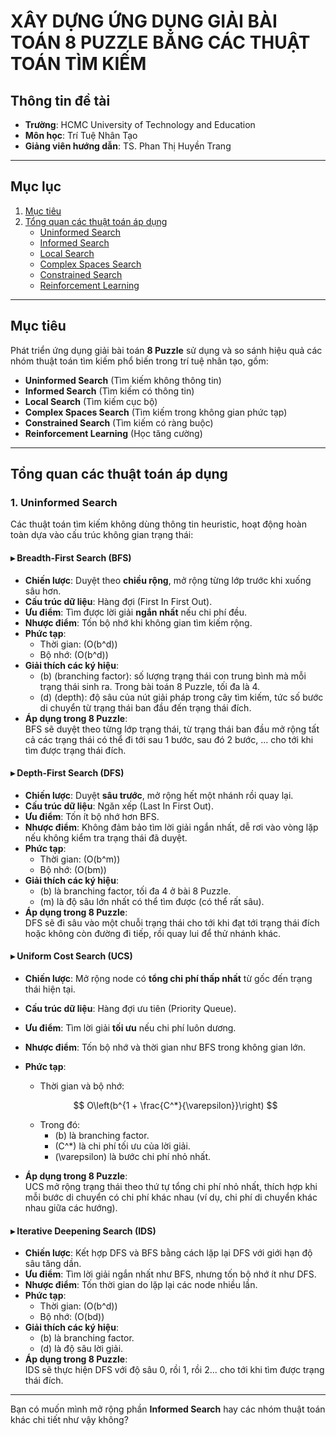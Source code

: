 # XÂY DỰNG ỨNG DỤNG GIẢI BÀI TOÁN 8 PUZZLE BẰNG CÁC THUẬT TOÁN TÌM KIẾM

## Thông tin đề tài
- **Trường**: HCMC University of Technology and Education  
- **Môn học**: Trí Tuệ Nhân Tạo  
- **Giảng viên hướng dẫn**: TS. Phan Thị Huyền Trang

---

## Mục lục
1. [Mục tiêu](#mục-tiêu)  
2. [Tổng quan các thuật toán áp dụng](#tổng-quan-các-thuật-toán-áp-dụng)  
   - [Uninformed Search](#1-uninformed-search)  
   - [Informed Search](#2-informed-search)  
   - [Local Search](#3-local-search)  
   - [Complex Spaces Search](#4-complex-spaces-search)  
   - [Constrained Search](#5-constrained-search)  
   - [Reinforcement Learning](#6-reinforcement-learning)

---

## Mục tiêu  
Phát triển ứng dụng giải bài toán **8 Puzzle** sử dụng và so sánh hiệu quả các nhóm thuật toán tìm kiếm phổ biến trong trí tuệ nhân tạo, gồm:

- **Uninformed Search** (Tìm kiếm không thông tin)  
- **Informed Search** (Tìm kiếm có thông tin)  
- **Local Search** (Tìm kiếm cục bộ)  
- **Complex Spaces Search** (Tìm kiếm trong không gian phức tạp)  
- **Constrained Search** (Tìm kiếm có ràng buộc)  
- **Reinforcement Learning** (Học tăng cường)

---

## Tổng quan các thuật toán áp dụng  

### 1. Uninformed Search  
Các thuật toán tìm kiếm không dùng thông tin heuristic, hoạt động hoàn toàn dựa vào cấu trúc không gian trạng thái:

#### ▸ Breadth-First Search (BFS)
- **Chiến lược**: Duyệt theo **chiều rộng**, mở rộng từng lớp trước khi xuống sâu hơn.
- **Cấu trúc dữ liệu**: Hàng đợi (First In First Out).
- **Ưu điểm**: Tìm được lời giải **ngắn nhất** nếu chi phí đều.
- **Nhược điểm**: Tốn bộ nhớ khi không gian tìm kiếm rộng.
- **Phức tạp**:
  - Thời gian: \(O(b^d)\)  
  - Bộ nhớ: \(O(b^d)\)
- **Giải thích các ký hiệu**:
  - \(b\) (branching factor): số lượng trạng thái con trung bình mà mỗi trạng thái sinh ra. Trong bài toán 8 Puzzle, tối đa là 4.
  - \(d\) (depth): độ sâu của nút giải pháp trong cây tìm kiếm, tức số bước di chuyển từ trạng thái ban đầu đến trạng thái đích.
- **Áp dụng trong 8 Puzzle**:  
  BFS sẽ duyệt theo từng lớp trạng thái, từ trạng thái ban đầu mở rộng tất cả các trạng thái có thể đi tới sau 1 bước, sau đó 2 bước, ... cho tới khi tìm được trạng thái đích.

#### ▸ Depth-First Search (DFS)
- **Chiến lược**: Duyệt **sâu trước**, mở rộng hết một nhánh rồi quay lại.
- **Cấu trúc dữ liệu**: Ngăn xếp (Last In First Out).
- **Ưu điểm**: Tốn ít bộ nhớ hơn BFS.
- **Nhược điểm**: Không đảm bảo tìm lời giải ngắn nhất, dễ rơi vào vòng lặp nếu không kiểm tra trạng thái đã duyệt.
- **Phức tạp**:
  - Thời gian: \(O(b^m)\)  
  - Bộ nhớ: \(O(bm)\)
- **Giải thích các ký hiệu**:
  - \(b\) là branching factor, tối đa 4 ở bài 8 Puzzle.
  - \(m\) là độ sâu lớn nhất có thể tìm được (có thể rất sâu).
- **Áp dụng trong 8 Puzzle**:  
  DFS sẽ đi sâu vào một chuỗi trạng thái cho tới khi đạt tới trạng thái đích hoặc không còn đường đi tiếp, rồi quay lui để thử nhánh khác.

#### ▸ Uniform Cost Search (UCS)
- **Chiến lược**: Mở rộng node có **tổng chi phí thấp nhất** từ gốc đến trạng thái hiện tại.
- **Cấu trúc dữ liệu**: Hàng đợi ưu tiên (Priority Queue).
- **Ưu điểm**: Tìm lời giải **tối ưu** nếu chi phí luôn dương.
- **Nhược điểm**: Tốn bộ nhớ và thời gian như BFS trong không gian lớn.
- **Phức tạp**:
  - Thời gian và bộ nhớ:
  
  $$
  O\left(b^{1 + \frac{C^*}{\varepsilon}}\right)
  $$
  
  - Trong đó:
    - \(b\) là branching factor.
    - \(C^*\) là chi phí tối ưu của lời giải.
    - \(\varepsilon\) là bước chi phí nhỏ nhất.
- **Áp dụng trong 8 Puzzle**:  
  UCS mở rộng trạng thái theo thứ tự tổng chi phí nhỏ nhất, thích hợp khi mỗi bước di chuyển có chi phí khác nhau (ví dụ, chi phí di chuyển khác nhau giữa các hướng).

#### ▸ Iterative Deepening Search (IDS)
- **Chiến lược**: Kết hợp DFS và BFS bằng cách lặp lại DFS với giới hạn độ sâu tăng dần.
- **Ưu điểm**: Tìm lời giải ngắn nhất như BFS, nhưng tốn bộ nhớ ít như DFS.
- **Nhược điểm**: Tốn thời gian do lặp lại các node nhiều lần.
- **Phức tạp**:
  - Thời gian: \(O(b^d)\)  
  - Bộ nhớ: \(O(bd)\)
- **Giải thích các ký hiệu**:
  - \(b\) là branching factor.
  - \(d\) là độ sâu lời giải.
- **Áp dụng trong 8 Puzzle**:  
  IDS sẽ thực hiện DFS với độ sâu 0, rồi 1, rồi 2... cho tới khi tìm được trạng thái đích.

---

Bạn có muốn mình mở rộng phần **Informed Search** hay các nhóm thuật toán khác chi tiết như vậy không?
